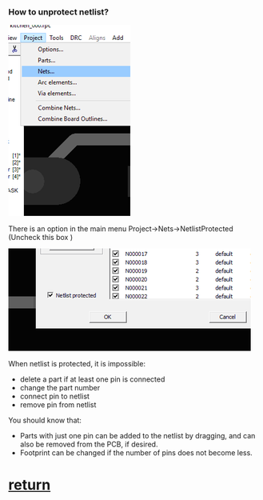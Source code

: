 ### How to unprotect netlist?

 ![](/pictures/nets_menu.png)
 
There is an option in the main menu Project->Nets->NetlistProtected (Uncheck this box )
 
 ![](/pictures/nl_protected.png)
 
When netlist is protected, it is impossible:

* delete a part if at least one pin is connected
* change the part number
* connect pin to netlist
* remove pin from netlist

You should know that:

* Parts with just one pin can be added to the netlist by dragging, and can also be removed from the PCB, if desired.
* Footprint can be changed if the number of pins does not become less.

# [return](How_to.md)
